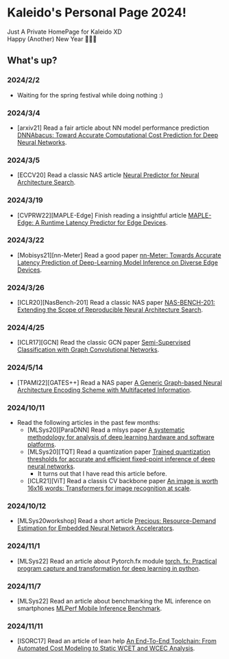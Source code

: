 # Kaleido's Personal Page 2024!  

Just A Private HomePage for Kaleido XD  
Happy (Another) New Year 🥳🥳🥳   

## What's up?  

### 2024/2/2
* Waiting for the spring festival while doing nothing :)  

### 2024/3/4  
* [arxiv21] Read a fair article about NN model performance prediction [DNNAbacus: Toward Accurate Computational Cost Prediction for Deep Neural Networks]().


### 2024/3/5
* [ECCV20] Read a classic NAS article [Neural Predictor for Neural Architecture
Search]().  


### 2024/3/19  
* [CVPRW22][MAPLE-Edge] Finish reading a insightful article [MAPLE-Edge: A Runtime Latency Predictor for Edge Devices]().  

### 2024/3/22  
* [Mobisys21][nn-Meter] Read a good paper [nn-Meter: Towards Accurate Latency Prediction of Deep-Learning Model Inference on Diverse Edge Devices]().  

### 2024/3/26  
* [ICLR20][NasBench-201] Read a classic NAS paper [NAS-BENCH-201: Extending the Scope of Reproducible Neural Architecture Search]().  

### 2024/4/25  
* [ICLR17][GCN] Read the classic GCN paper [Semi-Supervised Classification with Graph Convolutional Networks]().  

### 2024/5/14  
* [TPAMI22][GATES++] Read a NAS paper [A Generic Graph-based Neural Architecture  Encoding Scheme with Multifaceted Information]().  

### 2024/10/11  
* Read the following articles in the past few months:
    * [MLSys20][ParaDNN] Read a mlsys paper [A systematic methodology for analysis of deep learning hardware and software platforms]().  
    * [MLSys20][TQT] Read a quantization paper [Trained quantization thresholds for accurate and efficient fixed-point inference of deep neural networks]().  
        * It turns out that I have read this article before.  
    * [ICLR21][ViT] Read a classis CV backbone paper [An image is worth 16x16 words: Transformers for image recognition at scale]().  

### 2024/10/12  
* [MLSys20workshop] Read a short article [Precious: Resource-Demand Estimation for Embedded Neural Network Accelerators]().  

### 2024/11/1 
* [MLSys22] Read an article about Pytorch.fx module [torch. fx: Practical program capture and transformation for deep learning in python]().  

### 2024/11/7  
* [MLSys22] Read an article about benchmarking the ML inference on smartphones [MLPerf Mobile Inference Benchmark]().  

### 2024/11/11  
* [ISORC17] Read an article of lean help [An End-To-End Toolchain: From Automated Cost Modeling to Static WCET and WCEC Analysis]().  



